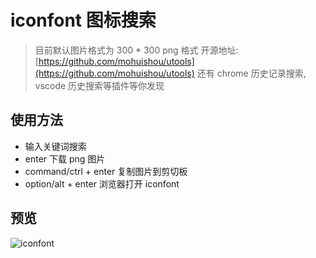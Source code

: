 # iconfont 图标搜索

> 目前默认图片格式为 300 \* 300 png 格式
> 开源地址: [https://github.com/mohuishou/utools](https://github.com/mohuishou/utools) 还有 chrome 历史记录搜索, vscode 历史搜索等插件等你发现

## 使用方法

- 输入关键词搜索
- enter 下载 png 图片
- command/ctrl + enter 复制图片到剪切板
- option/alt + enter 浏览器打开 iconfont

## 预览

![iconfont](https://img01.sogoucdn.com/app/a/100520146/c15da82300e16dc195d21051142ba77e)
